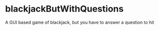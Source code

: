 # blackjackButWithQuestions
A GUI based game of blackjack, but you have to answer a question to hit
